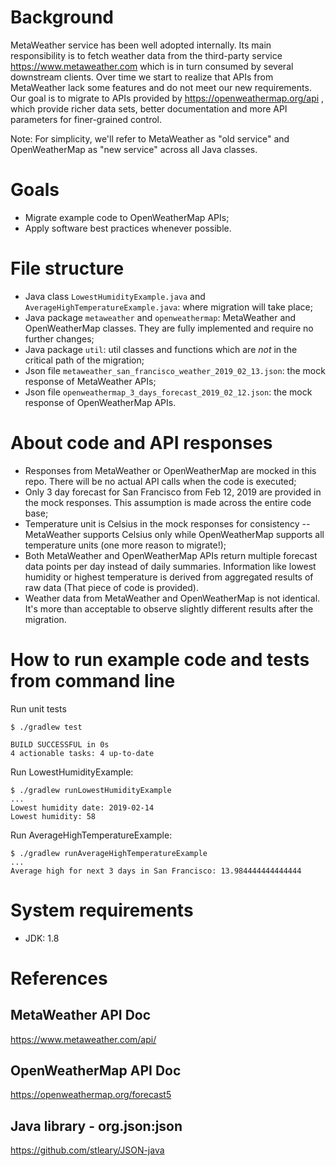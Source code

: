 # Background
MetaWeather service has been well adopted internally. Its main responsibility is to fetch weather data from the third-party service https://www.metaweather.com which is in turn consumed by several downstream clients. Over time we start to realize that APIs from MetaWeather lack some features and do not meet our new requirements. Our goal is to migrate to APIs provided by https://openweathermap.org/api , which provide richer data sets, better documentation and more API parameters for finer-grained control.

Note: For simplicity, we'll refer to MetaWeather as "old service" and OpenWeatherMap as "new service" across all Java classes.

# Goals
* Migrate example code to OpenWeatherMap APIs;
* Apply software best practices whenever possible. 

# File structure
* Java class `LowestHumidityExample.java` and `AverageHighTemperatureExample.java`: where migration will take place;
* Java package `metaweather` and `openweathermap`: MetaWeather and OpenWeatherMap classes. They are fully implemented and require no further changes;
* Java package `util`: util classes and functions which are *not* in the critical path of the migration;  
* Json file `metaweather_san_francisco_weather_2019_02_13.json`: the mock response of MetaWeather APIs;
* Json file `openweathermap_3_days_forecast_2019_02_12.json`: the mock response of OpenWeatherMap APIs.

# About code and API responses
* Responses from MetaWeather or OpenWeatherMap are mocked in this repo. There will be no actual API calls when the code is executed;
* Only 3 day forecast for San Francisco from Feb 12, 2019 are provided in the mock responses. This assumption is made across the entire code base; 
* Temperature unit is Celsius in the mock responses for consistency -- MetaWeather supports Celsius only while OpenWeatherMap supports all temperature units (one more reason to migrate!);
* Both MetaWeather and OpenWeatherMap APIs return multiple forecast data points per day instead of daily summaries. Information like lowest humidity or highest temperature is derived from aggregated results of raw data (That piece of code is provided).
* Weather data from MetaWeather and OpenWeatherMap is not identical. It's more than acceptable to observe slightly different results after the migration.

# How to run example code and tests from command line
Run unit tests
```
$ ./gradlew test

BUILD SUCCESSFUL in 0s
4 actionable tasks: 4 up-to-date
```
Run LowestHumidityExample:
```
$ ./gradlew runLowestHumidityExample
...
Lowest humidity date: 2019-02-14
Lowest humidity: 58
```
Run AverageHighTemperatureExample:
```
$ ./gradlew runAverageHighTemperatureExample
...
Average high for next 3 days in San Francisco: 13.984444444444444
```

# System requirements
* JDK: 1.8

# References
## MetaWeather API Doc
https://www.metaweather.com/api/

## OpenWeatherMap API Doc
https://openweathermap.org/forecast5

## Java library - org.json:json
https://github.com/stleary/JSON-java
